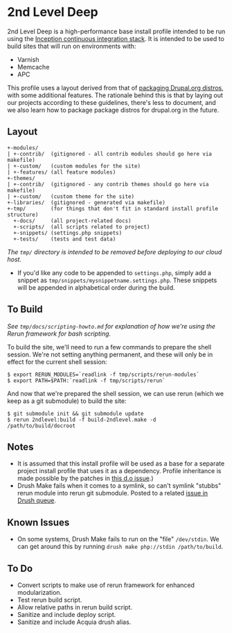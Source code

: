 2nd Level Deep
==============

2nd Level Deep is a high-performance base install profile intended to be
run using the [Inception continuous integration stack][inception-about].
It is intended to be used to build sites that will run on environments
with:

  - Varnish
  - Memcache
  - APC

This profile uses a layout derived from that of [packaging Drupal.org
distros][drush-make-distros], with some additional features.  The
rationale behind this is that by laying out our projects according to
these guidelines, there's less to document, and we also learn how to
package package distros for drupal.org in the future.

Layout
------

    +-modules/
    | +-contrib/  (gitignored - all contrib modules should go here via makefile)
    | +-custom/   (custom modules for the site)
    | +-features/ (all feature modules)
    +-themes/
    | +-contrib/  (gitignored - any contrib themes should go here via makefile)
    | +-custom/   (custom theme for the site)
    +-libraries/  (gitignored - generated via makefile)
    +-tmp/        (for things that don't fit in standard install profile structure)
      +-docs/     (all project-related docs)
      +-scripts/  (all scripts related to project)
      +-snippets/ (settings.php snippets)
      +-tests/    (tests and test data)

*The `tmp/` directory is intended to be removed before deploying to our
cloud host.*

- If you'd like any code to be appended to `settings.php`, simply add a
  snippet as `tmp/snippets/mysnippetname.settings.php`. These snippets
  will be appended in alphabetical order during the build.

To Build
--------

*See `tmp/docs/scripting-howto.md` for explanation of how we're using the
Rerun framework for bash scripting.*

To build the site, we'll need to run a few commands to prepare the shell
session. We're not setting anything permanent, and these will only be in
effect for the current shell session:

    $ export RERUN_MODULES=`readlink -f tmp/scripts/rerun-modules`
    $ export PATH=$PATH:`readlink -f tmp/scripts/rerun`

And now that we're prepared the shell session, we can use rerun (which
we keep as a git submodule) to build the site:

    $ git submodule init && git submodule update
    $ rerun 2ndlevel:build -f build-2ndlevel.make -d /path/to/build/docroot

Notes
-----

  - It is assumed that this install profile will be used as a base for a
    separate project install profile that uses it as a dependency.
Profile inheritance is made possible by the patches in [this d.o
issue][profile-inheritance].)
  - Drush Make fails when it comes to a symlink, so can't symlink
    "stubbs" rerun module into rerun git submodule. Posted to a related
[issue in Drush queue][drush-symlink-issue].

Known Issues
------------

  - On some systems, Drush Make fails to run on the "file" `/dev/stdin`.
    We can get around this by running `drush make php://stdin /path/to/build`.

To Do
-----

  - Convert scripts to make use of rerun framework for enhanced
    modularization.
  - Test rerun build script.
  - Allow relative paths in rerun build script.
  - Sanitize and include deploy script.
  - Sanitize and include Acquia drush alias.

<!-- Links -->
   [inception-about]:      http://github.com/myplanetdigital/inception
   [drush-make-distros]:   http://drupal.org/node/1476014
   [profile-inheritance]:  http://drupal.org/node/1356276
   [drush-symlink-issue]:  http://drupal.org/node/1300162
   [php-drush-bug]:        https://gist.github.com/3014293
